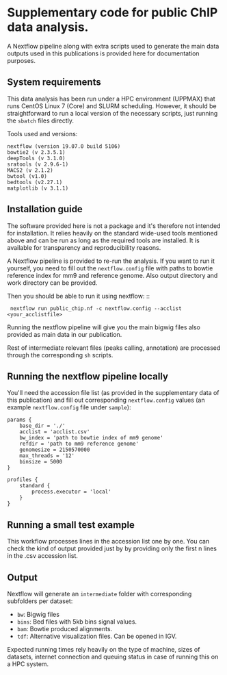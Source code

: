 # Supplementary code for public ChIP data analysis.

A Nextflow pipeline along with extra scripts used to generate the main data outputs
used in this publications is provided here for documentation purposes.

## System requirements

This data analysis has been run under a HPC environment (UPPMAX) that runs 
CentOS Linux 7 (Core) and SLURM scheduling. However, it should be straightforward
to run a local version of the necessary scripts, just running the `sbatch` files directly.

Tools used and versions:


    nextflow (version 19.07.0 build 5106)
    bowtie2 (v 2.3.5.1)
    deepTools (v 3.1.0)
    sratools (v 2.9.6-1)
    MACS2 (v 2.1.2)
    bwtool (v1.0)
    bedtools (v2.27.1)
    matplotlib (v 3.1.1) 


## Installation guide

The software provided here is not a package and it's therefore not intended for
installation. It relies heavily on the standard wide-used tools mentioned above and
 can be run as long as the required tools are installed. It is available 
for transparency and reproducibility reasons. 

A Nextflow pipeline is provided to re-run the analysis. If you want to run it
yourself, you need to fill out the `nextflow.config` file with paths to bowtie
reference index for mm9 and reference genome. Also output directory
and work directory can be provided.

Then you should be able to run it using nextflow: ::

     nextflow run public_chip.nf -c nextflow.config --acclist <your_acclistfile> 

Running the nextflow pipeline will give you the main bigwig files also provided as
main data in our publication.

Rest of intermediate relevant files (peaks calling, annotation) are processed
through the corresponding `sh` scripts.

## Running the nextflow pipeline locally

You'll need the accession file list (as provided in the supplementary data of
this publication) and fill out corresponding `nextflow.config` values (an example 
`nextflow.config` file under `sample`):

    params {
        base_dir = './'
        acclist = 'acclist.csv'
        bw_index = 'path to bowtie index of mm9 genome'
        refdir = 'path to mm9 reference genome'
        genomesize = 2150570000
        max_threads = '12'
        binsize = 5000
    }

    profiles {
        standard {
            process.executor = 'local'
        }
    }

## Running a small test example

This workflow processes lines in the accession list one by one. You can check
the kind of output provided just by by providing only the first n lines in the
.csv accession list.

## Output 

Nextflow will generate an `intermediate` folder with corresponding subfolders
per dataset:

- `bw`: Bigwig files
- `bins`: Bed files with 5kb bins signal values.
- `bam`: Bowtie produced alignments.
- `tdf`: Alternative visualization files. Can be opened in IGV.

Expected running times rely heavily on the type of machine, sizes of datasets,
internet connection and queuing status in case of running this on a HPC system.




